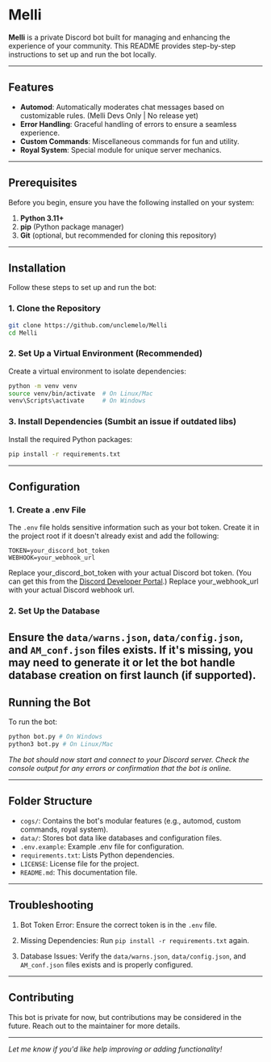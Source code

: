 # Melli

**Melli** is a private Discord bot built for managing and enhancing the experience of your community. This README provides step-by-step instructions to set up and run the bot locally.

---

## Features

- **Automod**: Automatically moderates chat messages based on customizable rules. (Melli Devs Only | No release yet)
- **Error Handling**: Graceful handling of errors to ensure a seamless experience.
- **Custom Commands**: Miscellaneous commands for fun and utility.
- **Royal System**: Special module for unique server mechanics.

---

## Prerequisites

Before you begin, ensure you have the following installed on your system:

1. **Python 3.11+**
2. **pip** (Python package manager)
3. **Git** (optional, but recommended for cloning this repository)

---

## Installation

Follow these steps to set up and run the bot:

 ### 1. Clone the Repository

```bash
git clone https://github.com/unclemelo/Melli
cd Melli
```

 ### 2. Set Up a Virtual Environment (Recommended)

Create a virtual environment to isolate dependencies:

```bash
python -m venv venv
source venv/bin/activate  # On Linux/Mac
venv\Scripts\activate     # On Windows
```

 ### 3. Install Dependencies (Sumbit an issue if outdated libs)

Install the required Python packages:

```bash
pip install -r requirements.txt
```

---

## Configuration

 ### 1. Create a .env File

The `.env` file holds sensitive information such as your bot token. Create it in the project root if it doesn't already exist and add the following:

```env
TOKEN=your_discord_bot_token
WEBHOOK=your_webhook_url
```

Replace your_discord_bot_token with your actual Discord bot token. (You can get this from the [Discord Developer Portal](https://discord.com/developers/docs/intro).)
Replace your_webhook_url with your actual Discord webhook url.

### 2. Set Up the Database

Ensure the `data/warns.json`, `data/config.json`, and `AM_conf.json` files exists. If it's missing, you may need to generate it or let the bot handle database creation on first launch (if supported).
---

## Running the Bot

To run the bot:

```bash
python bot.py # On Windows
python3 bot.py # On Linux/Mac
```

*The bot should now start and connect to your Discord server. Check the console output for any errors or confirmation that the bot is online.*

---

## Folder Structure

- `cogs/`: Contains the bot's modular features (e.g., automod, custom commands, royal system).
- `data/`: Stores bot data like databases and configuration files.
- `.env.example`: Example .env file for configuration.
- `requirements.txt`: Lists Python dependencies.
- `LICENSE`: License file for the project.
- `README.md`: This documentation file.

---

## Troubleshooting

1. Bot Token Error: Ensure the correct token is in the `.env` file.

2. Missing Dependencies: Run `pip install -r requirements.txt` again.

3. Database Issues: Verify the `data/warns.json`, `data/config.json`, and `AM_conf.json` files exists and is properly configured.

---

## Contributing

This bot is private for now, but contributions may be considered in the future. Reach out to the maintainer for more details.

---

*Let me know if you'd like help improving or adding functionality!*


